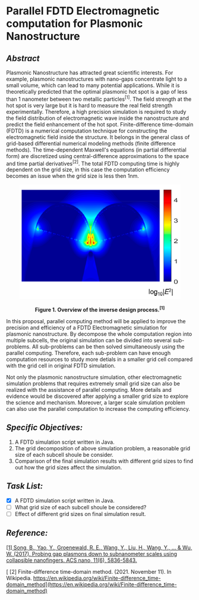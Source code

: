 # Parallel FDTD Electromagnetic computation for Plasmonic Nanostructure

## _Abstract_

Plasmonic Nanostructure has attracted great scientific interests. For example, plasmonic nanostructures with nano-gaps concentrate light to a small volume, which can lead to many potential applications. While it is theoretically predicted that the optimal plasmonic hot spot is a gap of less than 1 nanometer between two metallic particles<sup>[1]</sup>. The field strength at the hot spot is very large but it is hard to measure the real field strength experimentally. Therefore, a high precision simulation is required to study the field distribution of electromagnetic wave inside the nanostructure and predict the field enhancement of the hot spot. Finite-difference time-domain (FDTD) is a numerical computation technique for constructing the electromagnetic field inside the structure. It belongs in the general class of grid-based differential numerical modeling methods (finite difference methods). The time-dependent Maxwell's equations (in partial differential form) are discretized using central-difference approximations to the space and time partial derivatives<sup>[2]</sup>. The total FDTD computing time is highly dependent on the grid size, in this case the computation efficiency becomes an issue when the grid size is less then 1nm. 

<p align="center">
<img src="https://github.com/Pannnnnnnn/csci596-final-project/blob/main/Picture1.png">
</p>
<p align="center">
<b>Figure 1. Overview of the inverse design process.<sup>[1]</sup></b><br>
</p>

In this proposal, parallel computing method will be applied to improve the precision and efficiency of a FDTD Electromagnetic simulation for plasmonic nanostructure. By decompose the whole computation region into multiple subcells, the original simulation can be divided into several sub-problems. All sub-problems can be then solved simultaneously using the parallel computing. Therefore, each sub-problem can have enough computation resources to study more detials in a smaller grid cell compared with the grid cell in original FDTD simulation. 

Not only the plasmonic nanostructure simulation, other electromagnetic simulation problems that requires extremely small grid size can also be realized with the assistance of parallel computing. More details and evidence would be discovered after applying a smaller grid size to explore the science and mechanism. Moreover, a larger scale simulation problem can also use the parallel computation to increase the computing efficiency. 

## _Specific Objectives:_
1. A FDTD simulation script written in Java.
2. The grid decomposition of above simulation problem, a reasonable grid size of each subcell shoule be consider.
3. Comparison of the final simulation results with different grid sizes to find out how the grid sizes affect the simulation.
   
## _Task List:_
  - [x] A FDTD simulation script written in Java.
  - [ ] What grid size of each subcell shoule be considered?
  - [ ] Effect of different grid sizes on final simulation result.

## _Reference:_
[ [1] Song, B., Yao, Y., Groenewald, R. E., Wang, Y., Liu, H., Wang, Y., ... & Wu, W. (2017). Probing gap plasmons down to subnanometer scales using collapsible nanofingers. ACS nano, 11(6), 5836-5843.](https://pubs.acs.org/doi/abs/10.1021/acsnano.7b01468?casa_token=eXaLPlht1-kAAAAA:FSKeIHI9pep0w7YBtLatMtJ-_StfX1_oTa8FuP1PxB-TyxneuH1SDTusQzVIBdC9jCqgN-1g8owrt9PM)

[ [2] Finite-difference time-domain method. (2021. November 11). In Wikipedia. https://en.wikipedia.org/wiki/Finite-difference_time-domain_method](https://en.wikipedia.org/wiki/Finite-difference_time-domain_method)

